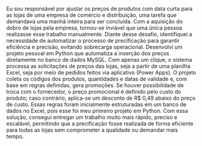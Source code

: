 Eu sou responsável por ajustar os preços de produtos com data curta para as lojas de uma empresa de comércio e distribuição, uma tarefa que demandava uma manhã inteira para ser concluída. Com a aquisição do dobro de lojas pela empresa, tornou-se inviável que uma única pessoa realizasse esse trabalho manualmente.
Diante desse desafio, identifiquei a necessidade de automatizar o processo de precificação para garantir eficiência e precisão, evitando sobrecarga operacional.
Desenvolvi um projeto pessoal em Python que automatiza a inserção dos preços diretamente no banco de dados MySQL. Com apenas um clique, o sistema processa as solicitações de preços das lojas, seja a partir de uma planilha Excel, seja por meio de pedidos feitos via aplicativo (Power Apps). O projeto coleta os códigos dos produtos, quantidades e datas de validade e, com base em regras definidas, gera promoções. Se houver possibilidade de troca com o fornecedor, o preço promocional é definido pelo custo do produto; caso contrário, aplica-se um desconto de R$ 0,49 abaixo do preço de custo. Essas regras foram inicialmente estruturadas em um banco de dados no Excel, pois esse foi meu primeiro projeto em Python.
Com essa solução, consegui entregar um trabalho muito mais rápido, preciso e escalável, permitindo que a precificação fosse realizada de forma eficiente para todas as lojas sem comprometer a qualidade ou demandar mais tempo.
